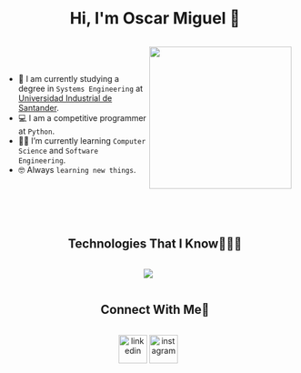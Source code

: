 
<div id="user-content-toc">
  <ul align="center">
    <summary><h1 style="display: inline-block">Hi, I'm Oscar Miguel 👋</h1></summary>
  </ul>
</div>

<picture> <img align="right" src="https://github.com/7oSkaaa/7oSkaaa/blob/main/Images/Right_Side.gif?raw=true" width = 250px></picture>

<br><br>

- :school: I am currently studying a degree in `Systems Engineering` at [Universidad Industrial de Santander](https://uis.edu.co/es/).
- :computer: I am a competitive programmer at `Python`.
- :student: I’m currently learning `Computer Science` and `Software Engineering`.
- :nerd_face: Always `learning new things`.
<br>
<br>
<br>


 <div id="user-content-toc">
  <ul align="center">
    <summary><h2 style="display: inline-block">Technologies That I Know👨🏻‍💻</h2></summary>
  </ul>
</div>

<p align="center">
  <a href="https://skillicons.dev">
    <img src="https://skillicons.dev/icons?i=git,github,vscode,latex,py,r,matlab,c,cpp,java,js,css,angular,html,postgres,mongodb,mysql&perline=8" />
  </a>
</p>

<div id="user-content-toc">
  <ul align="center">
    <summary><h2 style="display: inline-block">Connect With Me🤝</h2></summary>
  </ul>
</div>

<p align="center">
<a href="https://www.linkedin.com/in/oscar-miguel-13aab433a/" target="blank"><img align="center" src="https://user-images.githubusercontent.com/88904952/234979284-68c11d7f-1acc-4f0c-ac78-044e1037d7b0.png" alt="linkedin" height="50" width="50" /></a>
<a href="https://www.instagram.com/x_.nightcrawler._x/" target="blank"><img align="center" src="https://user-images.githubusercontent.com/88904952/234981169-2dd1e58f-4b7e-468c-8213-034ba62156c3.png" alt="instagram" height="50" width="50" /></a>
</p>
